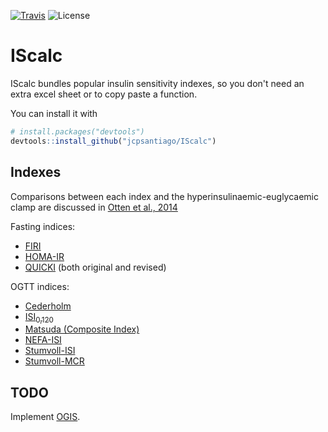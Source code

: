 [![Travis](https://img.shields.io/travis/jcpsantiago/IScalc.svg?style=flat-square)](https://travis-ci.org/jcpsantiago/IScalc)
![License](https://img.shields.io/badge/license-MIT-blue.svg?longCache=true&style=flat-square)

# IScalc

IScalc bundles popular insulin sensitivity indexes, so you don't need an extra excel sheet or to copy
paste a function.

You can install it with
``` r
# install.packages("devtools")
devtools::install_github("jcpsantiago/IScalc")
```
## Indexes

Comparisons between each index and the hyperinsulinaemic-euglycaemic clamp are discussed in [Otten et al., 2014](http://download.springer.com/static/pdf/205/art%253A10.1007%252Fs00125-014-3285-x.pdf?originUrl=http%3A%2F%2Flink.springer.com%2Farticle%2F10.1007%2Fs00125-014-3285-x&token2=exp=1489136261~acl=%2Fstatic%2Fpdf%2F205%2Fart%25253A10.1007%25252Fs00125-014-3285-x.pdf%3ForiginUrl%3Dhttp%253A%252F%252Flink.springer.com%252Farticle%252F10.1007%252Fs00125-014-3285-x*~hmac=a11b3ad4da39decb53ce944da0d69e84c4b3030e4fa3e2de69f779112dbbf3c0)

Fasting indices:
* [FIRI](http://www.thelancet.com/journals/lancet/article/PIIS0140-6736(96)90126-9/fulltext)
* [HOMA-IR](http://link.springer.com/article/10.1007%2FBF00280883)
* [QUICKI](https://academic.oup.com/jcem/article-abstract/85/7/2402/2851441/Quantitative-Insulin-Sensitivity-Check-Index-A?redirectedFrom=fulltext) (both original and revised)

OGTT indices:
* [Cederholm](http://www.sciencedirect.com/science/article/pii/016882279090040Z)
* [ISI<sub>0,120</sub>](http://www.sciencedirect.com/science/article/pii/S0168822799001163)
* [Matsuda (Composite Index)](http://mmatsuda.diabetes-smc.jp/english.html)
* [NEFA-ISI](http://link.springer.com/article/10.1007%2Fs00592-016-0930-5)
* [Stumvoll-ISI](http://care.diabetesjournals.org/content/23/3/295)
* [Stumvoll-MCR](http://care.diabetesjournals.org/content/23/3/295)


## TODO

Implement [OGIS](http://webmet.pd.cnr.it/ogis/index.php).
